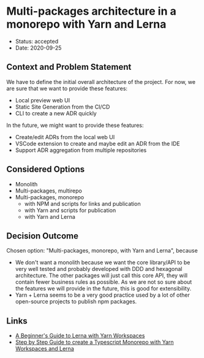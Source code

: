# Multi-packages architecture in a monorepo with Yarn and Lerna

- Status: accepted
- Date: 2020-09-25

## Context and Problem Statement

We have to define the initial overall architecture of the project.
For now, we are sure that we want to provide these features:

- Local preview web UI
- Static Site Generation from the CI/CD
- CLI to create a new ADR quickly

In the future, we might want to provide these features:

- Create/edit ADRs from the local web UI
- VSCode extension to create and maybe edit an ADR from the IDE
- Support ADR aggregation from multiple repositories

## Considered Options

- Monolith
- Multi-packages, multirepo
- Multi-packages, monorepo
  - with NPM and scripts for links and publication
  - with Yarn and scripts for publication
  - with Yarn and Lerna

## Decision Outcome

Chosen option: "Multi-packages, monorepo, with Yarn and Lerna", because

- We don't want a monolith because we want the core library/API to be very well tested and probably developed with DDD and hexagonal architecture. The other packages will just call this core API, they will contain fewer business rules as possible. As we are not so sure about the features we will provide in the future, this is good for extensibility.
- Yarn + Lerna seems to be a very good practice used by a lot of other open-source projects to publish npm packages.

## Links <!-- optional -->

- [A Beginner's Guide to Lerna with Yarn Workspaces](https://medium.com/@jsilvax/a-workflow-guide-for-lerna-with-yarn-workspaces-60f97481149d)
- [Step by Step Guide to create a Typescript Monorepo with Yarn Workspaces and Lerna](https://blog.usejournal.com/step-by-step-guide-to-create-a-typescript-monorepo-with-yarn-workspaces-and-lerna-a8ed530ecd6d)
